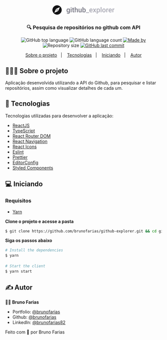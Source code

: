 <h1 align="center">
	<img alt="Logo" src="src/assets/logo.svg" width="200px" />
</h1>

<h3 align="center">
  🔍 Pesquisa de repositórios no github com API
</h3>

<p align="center">
  <img alt="GitHub top language" src="https://img.shields.io/github/languages/top/brunofarias/github-explorer?style=flat-square&logo=typescript">

  <img alt="GitHub language count" src="https://img.shields.io/github/languages/count/brunofarias/github-explorer?style=flat-square&logo=typescript">

  <a href="https://www.linkedin.com/in/brunofarias82/">
    <img alt="Made by" src="https://img.shields.io/badge/made%20by-Bruno%20Farias-green?style=flat-square&logo=linkedin">
  </a>
  
  <img alt="Repository size" src="https://img.shields.io/github/repo-size/brunofarias/github-explorer?style=flat-square&logo=github">
  
  <a href="https://github.com/brunofarias/github-explorer/commits/master">
    <img alt="GitHub last commit" src="https://img.shields.io/github/last-commit/brunofarias/github-explorer?style=flat-square&logo=github">
  </a>  
</p>

<p align="center">
  <a href="#-sobre-o-projeto">Sobre o projeto</a>&nbsp;&nbsp;&nbsp;|&nbsp;&nbsp;&nbsp;
  <a href="#-tecnologias">Tecnologias</a>&nbsp;&nbsp;&nbsp;|&nbsp;&nbsp;&nbsp;
  <a href="#-Iniciando">Iniciando</a>&nbsp;&nbsp;&nbsp;|&nbsp;&nbsp;&nbsp;
  <a href="#-Iniciando">Autor</a>
</p>

## 👨🏻‍💻 Sobre o projeto

Aplicação desenvolvida utilizando a API do Github, para pesquisar e listar repositórios, assim como visualizar detalhes de cada um.

## 🚀 Tecnologias

Tecnologias utilizadas para desenvolver a aplicação:

- [ReactJS](https://reactjs.org/)
- [TypeScript](https://www.typescriptlang.org/)
- [React Router DOM](https://reacttraining.com/react-router/)
- [React Navigation](https://reactnavigation.org/)
- [React Icons](https://react-icons.netlify.com/#/)
- [Eslint](https://eslint.org/)
- [Prettier](https://prettier.io/)
- [EditorConfig](https://editorconfig.org/)
- [Styled Components](https://www.styled-components.com/)

## 💻 Iniciando

### Requisitos

- [Yarn](https://classic.yarnpkg.com/)

**Clone o projeto e acesse a pasta**

```bash
$ git clone https://github.com/brunofarias/github-explorer.git && cd github-explorer
```

**Siga os passos abaixo**

```bash
# Install the dependencies
$ yarn

# Start the client
$ yarn start
```

## ✍️ Autor

👨‍🦱 **Bruno Farias**

- Portfolio: [@brunofarias](https://brunofarias.github.io/)
- Github: [@brunofarias](https://github.com/brunofarias)
- LinkedIn: [@brunofarias82](https://linkedin.com/in/brunofarias82)

Feito com 💚 por Bruno Farias
